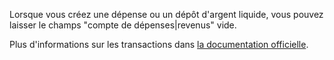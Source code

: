 Lorsque vous créez une dépense ou un dépôt d'argent liquide, vous pouvez laisser le champs "compte de dépenses|revenus" vide.

Plus d'informations sur les transactions dans [la documentation officielle](https://firefly-iii.readthedocs.io/en/latest/concepts/transactions.html).